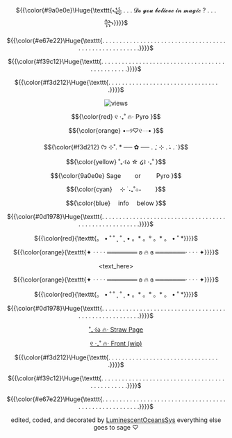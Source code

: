 
<p align="center"> ${{\color{#9a0e0e}\Huge{\texttt{꧁ . . . 𝓓𝓸 𝔂𝓸𝓾 𝓫𝓮𝓵𝓲𝓮𝓿𝓮 𝓲𝓷 𝓶𝓪𝓰𝓲𝓬 ? . . . ꧂}}}}$ </p>

<p align="center"> ${{\color{#e67e22}\Huge{\texttt{. . . . . . . . . . . . . . . . . . . . . . . . . . . . . . . . . . . . . . . . . . . . . . . . . . . . .  .}}}}$ </p>
<p align="center"> ${{\color{#f39c12}\Huge{\texttt{. . . . . . . . . . . . . . . . . . . . . . . . . . . . . . . . . . . . . . . . . . . . . . .}}}}$ </p>
<p align="center"> ${{\color{#f3d212}\Huge{\texttt{. . . . . . . . . . . . . . . . . . . . . . . . . . . . . . . . .}}}}$ </p>

<div align="center">
 
  ![views](https://komarev.com/ghpvc/?username=ReadMyStrawpag3&abbreviated=true&label=Views☆&color=9a0e0e)

<p align="center"> $${\color{red}
୧ ‧₊˚ 🔥⋅ Pyro }$$
<p align="center"> $${\color{orange}
•┈୨♡୧┈•  }$$
<p align="center"> $${\color{#f3d212}
ᡣ𐭩 ⊹˚. * ── ✿ ── . ݁₊ ⊹ . ݁˖ . ݁ }$$
  <p align="center"> $${\color{yellow}
˚₊‧꒰ა ☆ ໒꒱ ‧₊˚ }$$
<div align="center">

<p align="center"
  
<p align="center"> $${\color{9a0e0e}
  Sage    or    Pyro }$$
<p align="center"> $${\color{cyan}
   ⊹ ࣪ ˖₊˚⊹⋆   }$$
<p align="center"> $${\color{blue}
  info  below }$$

<p align="center"> ${{\color{#0d1978}\Huge{\texttt{. . . . . . . . . . . . . . . . . . . . . . . . . . . . . . . . . . . . . . . . . . . . . . . . . . . . .  .}}}}$ </p>


<p align="center"> ${{\color{red}{\texttt{。 • ˚ ˚ ˛ ˚ ˛ • 。* 。° 。* 。 • ˚ *}}}}$ </p>
<p align="center"> ${{\color{orange}{\texttt{✦ · · · · ═══════ ʚ 🔥 ɞ ═══════· · · · ✦}}}}$ </p>

<text_here>

<p align="center"> ${{\color{orange}{\texttt{✦ · · · · ═══════ ʚ 🔥 ɞ ═══════· · · · ✦}}}}$ </p>
<p align="center"> ${{\color{red}{\texttt{。 • ˚ ˚ ˛ ˚ ˛ • 。* 。° 。* 。 • ˚ *}}}}$ </p>

<p align="center"> ${{\color{#0d1978}\Huge{\texttt{. . . . . . . . . . . . . . . . . . . . . . . . . . . . . . . . . . . . . . . . . . . . . . . . . . . . .  .}}}}$ </p>

[˚₊‧꒰ა 🔥⋅ Straw Page](https://imgoingtoexplodeyourhouse.straw.page/)

[୧ ‧₊˚ 🔥⋅ Front (wip)](https://pluralkit.xyz/f/zhtaok)
 

<p align="center"> ${{\color{#f3d212}\Huge{\texttt{. . . . . . . . . . . . . . . . . . . . . . . . . . . . . . . . .}}}}$ </p>
<p align="center"> ${{\color{#f39c12}\Huge{\texttt{. . . . . . . . . . . . . . . . . . . . . . . . . . . . . . . . . . . . . . . . . . . . . . .}}}}$ </p>
<p align="center"> ${{\color{#e67e22}\Huge{\texttt{. . . . . . . . . . . . . . . . . . . . . . . . . . . . . . . . . . . . . . . . . . . . . . . . . . . . .  .}}}}$ </p>

edited, coded, and decorated by [LuminescentOceansSys](https://github.com/LuminescentOceansSys) everything else goes to sage ♡
